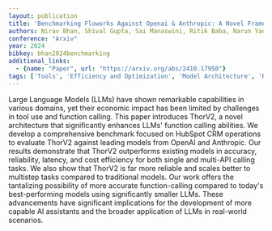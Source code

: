 ```yaml
---
layout: publication
title: 'Benchmarking Floworks Against Openai & Anthropic: A Novel Framework For Enhanced LLM Function Calling'
authors: Nirav Bhan, Shival Gupta, Sai Manaswini, Ritik Baba, Narun Yadav, Hillori Desai, Yash Choudhary, Aman Pawar, Sarthak Shrivastava, Sudipta Biswas
conference: "Arxiv"
year: 2024
bibkey: bhan2024benchmarking
additional_links:
  - {name: "Paper", url: "https://arxiv.org/abs/2410.17950"}
tags: ['Tools', 'Efficiency and Optimization', 'Model Architecture', 'Reinforcement Learning']
---
```

Large Language Models (LLMs) have shown remarkable capabilities in various
domains, yet their economic impact has been limited by challenges in tool use
and function calling. This paper introduces ThorV2, a novel architecture that
significantly enhances LLMs' function calling abilities. We develop a
comprehensive benchmark focused on HubSpot CRM operations to evaluate ThorV2
against leading models from OpenAI and Anthropic. Our results demonstrate that
ThorV2 outperforms existing models in accuracy, reliability, latency, and cost
efficiency for both single and multi-API calling tasks. We also show that
ThorV2 is far more reliable and scales better to multistep tasks compared to
traditional models. Our work offers the tantalizing possibility of more
accurate function-calling compared to today's best-performing models using
significantly smaller LLMs. These advancements have significant implications
for the development of more capable AI assistants and the broader application
of LLMs in real-world scenarios.
